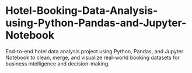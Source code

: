 # Hotel-Booking-Data-Analysis-using-Python-Pandas-and-Jupyter-Notebook
End-to-end hotel data analysis project using Python, Pandas, and Jupyter Notebook to clean, merge, and visualize real-world booking datasets for business intelligence and decision-making.
